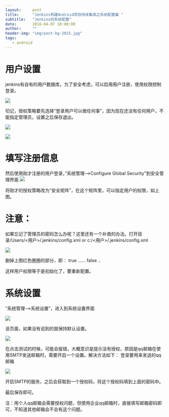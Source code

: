 ```yaml
---
layout:     post
title:      "Jenkins构建Android项目持续集成之系统配置篇 "
subtitle:   "Jenkins的系统配置"
date:       2016-04-07 10:00:00
author:     ""
header-img: "img/post-bg-2015.jpg"
tags:
   - android
---
```



 
# 用户设置

jenkins有自有的用户数据库，为了安全考虑，可以启用用户注册，使用权限控制登录。 

![](http://img.blog.csdn.net/20151209140649542)

切记，授权策略要先选择“登录用户可以做任何事”，因为现在还没有任何用户，不能指定管理员，设置之后保存退出。 

![](http://img.blog.csdn.net/20151209141152934)

![](http://img.blog.csdn.net/20151209141437679)

# 填写注册信息

然后使用刚才注册的用户登录，”系统管理—>Configure Global Security”到安全管理界面 
![](http://img.blog.csdn.net/20151209141912841)

将刚才的授权策略改为“安全矩阵”，在这个矩阵里，可以指定用户的权限，如上图。

# 注意：
如果忘记了管理员的密码怎么办呢？这里还有一个补救的办法。打开目录/Users/<用户>/.jenkins/config.xml or c:/<用户>/.jenkins/config.xml 

![](http://img.blog.csdn.net/20151209142755532)

删掉上图红色圈圈的部分，即：
    <useSecurity>true</useSecurity>
    <authorizationStategy class="hudson.sucrity.FullControlOnceLoggedInAuthorizationStrategy">
        ......
    </authorizationStategy>
    <securityRealm class="hudson.security.HudsonPrivateSecurityRealm">
       <disableSignup>false</disableSignup>
        .. 
    </securityRealm>

这样用户权限等于是初始化了，要重新配置。


# 系统设置

“系统管理—>系统设置”，进入到系统设置界面 

![](http://img.blog.csdn.net/20151209144123275)

该页面，如果没有说到的就保持默认设置。

![](http://img.blog.csdn.net/20151209150159681)

在点击测试的时候，可能会报错，大概意识是提示没有授权，原因是qq邮箱在使用SMTP发送邮箱时，需要开启一个设置。解决方法如下：
登录要用来发送的qq邮箱 

![](http://img.blog.csdn.net/20151209154457867)

开启SMTP的服务，之后会获取到一个授权码，将这个授权码填到上面的密码中。


最后保存即可。

注：用个人qq邮箱会需要授权问题，但使用企业qq邮箱时，直接填写邮箱密码即可，不知道其他邮箱会不会有这个问题。

